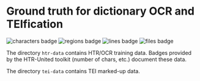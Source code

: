 Ground truth for dictionary OCR and TEIfication
===============================================

![characters badge](badges/characters.svg) ![regions badge](badges/regions.svg) ![lines badge](badges/lines.svg) ![files badge](badges/files.svg) 

The directory `htr-data` contains HTR/OCR training data. Badges provided by the HTR-United toolkit (number of chars, etc.) document these data.

The directory `tei-data` contains TEI marked-up data.
